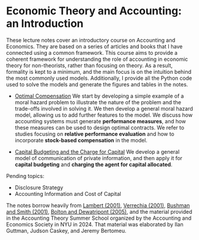 # Economic Theory and Accounting: an Introduction

These lecture notes cover an introductory course on Accounting and Economics. They are based on a series of articles and books that I have connected using a common framework. This course aims to provide a coherent framework for understanding the role of accounting in economic theory for non-theorists, rather than focusing on theory. As a result, formality is kept to a minimum, and the main focus is on the intuition behind the most commonly used models. Additionally, I provide all the Python code used to solve the models and generate the figures and tables in the notes.

- [Optimal Compensation](https://marceloortizm.com/theory_lecture_notes/mora_hazard.html) We start by developing a simple example of a moral hazard problem to illustrate the nature of the problem and the trade-offs involved in solving it. We then develop a general moral hazard model, allowing us to add further features to the model. We discuss how accounting systems must generate **performance measures**, and how these measures can be used to design optimal contracts. We refer to studies focusing on **relative performance evaluation** and how to incorporate **stock-based compensation** in the model. 

- [Capital Budgeting and the Charge for Capital](https://marceloortizm.com/theory_lecture_notes/private_inf.html) We develop a general model of communication of private information, and then apply it for **capital budgeting** and **charging the agent for capital allocated**. 

Pending topics:

- Disclosure Strategy
- Accounting Information and Cost of Capital

The notes borrow heavily from [Lambert (2001)](https://www.sciencedirect.com/science/article/abs/pii/S0165410101000374?via%3Dihub), [Verrechia (2001)](https://doi.org/10.1016/S0165-4101(01)00025-8), [Bushman and Smith (2001)](https://doi.org/10.1016/S0165-4101(01)00027-1), [Bolton and Dewatripont (2005)](https://mitpress.mit.edu/9780262025768/contract-theory/), and the material provided in the Accounting Theory Summer School organized by the Accounting and Economics Society in NYU in 2024. That material was elaborated by Ilan Guttman, Judson Caskey, and Jeremy Bertomeu.